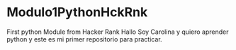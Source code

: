# Modulo1PythonHckRnk
First python Module from Hacker Rank
Hallo
Soy Carolina y quiero aprender python y este es mi primer repositorio para practicar.
